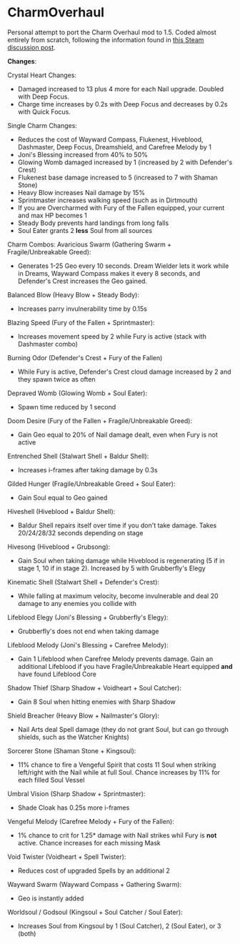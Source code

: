 ﻿# CharmOverhaul

Personal attempt to port the Charm Overhaul mod to 1.5. Coded almost entirely from scratch, following the information found in [this Steam discussion post](https://steamcommunity.com/app/367520/discussions/0/1732089092462513717/).


**Changes**:

Crystal Heart Changes:
* Damaged increased to 13 plus 4 more for each Nail upgrade. Doubled with Deep Focus.
* Charge time increases by 0.2s with Deep Focus and decreases by 0.2s with Quick Focus.

Single Charm Changes:
* Reduces the cost of Wayward Compass, Flukenest, Hiveblood, Dashmaster, Deep Focus, Dreamshield, and Carefree Melody by 1
* Joni's Blessing increased from 40% to 50%
* Glowing Womb damaged increased by 1 (increased by 2 with Defender's Crest)
* Flukenest base damage increased to 5 (increased to 7 with Shaman Stone)
* Heavy Blow increases Nail damage by 15%
* Sprintmaster increases walking speed (such as in Dirtmouth)
* If you are Overcharmed with Fury of the Fallen equipped, your current and max HP becomes 1
* Steady Body prevents hard landings from long falls
* Soul Eater grants 2 **less** Soul from all sources

Charm Combos:
Avaricious Swarm (Gathering Swarm + Fragile/Unbreakable Greed):
* Generates 1-25 Geo every 10 seconds. Dream Wielder lets it work while in Dreams, Wayward Compass makes it every 8 seconds, and Defender's Crest increases the Geo gained.

Balanced Blow (Heavy Blow + Steady Body):
* Increases parry invulnerability time by 0.15s

Blazing Speed (Fury of the Fallen + Sprintmaster):
* Increases movement speed by 2 while Fury is active (stack with Dashmaster combo)

Burning Odor (Defender's Crest + Fury of the Fallen)
* While Fury is active, Defender's Crest cloud damage increased by 2 and they spawn twice as often

Depraved Womb (Glowing Womb + Soul Eater):
* Spawn time reduced by 1 second

Doom Desire (Fury of the Fallen + Fragile/Unbreakable Greed):
* Gain Geo equal to 20% of Nail damage dealt, even when Fury is not active

Entrenched Shell (Stalwart Shell + Baldur Shell):
* Increases i-frames after taking damage by 0.3s

Gilded Hunger (Fragile/Unbreakable Greed + Soul Eater):
* Gain Soul equal to Geo gained

Hiveshell (Hiveblood + Baldur Shell):
* Baldur Shell repairs itself over time if you don't take damage. Takes 20/24/28/32 seconds depending on stage

Hivesong (Hiveblood + Grubsong):
* Gain Soul when taking damage while Hiveblood is regenerating (5 if in stage 1, 10 if in stage 2). Increased by 5 with Grubberfly's Elegy

Kinematic Shell (Stalwart Shell + Defender's Crest):
* While falling at maximum velocity, become invulnerable and deal 20 damage to any enemies you collide with

Lifeblood Elegy (Joni's Blessing + Grubberfly's Elegy):
* Grubberfly's does not end when taking damage

Lifeblood Melody (Joni's Blessing + Carefree Melody):
* Gain 1 Lifeblood when Carefree Melody prevents damage. Gain an additional Lifeblood if you have Fragile/Unbreakable Heart equipped **and** have found Lifeblood Core

Shadow Thief (Sharp Shadow + Voidheart + Soul Catcher):
* Gain 8 Soul when hitting enemies with Sharp Shadow

Shield Breacher (Heavy Blow + Nailmaster's Glory):
* Nail Arts deal Spell damage (they do not grant Soul, but can go through shields, such as the Watcher Knights)

Sorcerer Stone (Shaman Stone + Kingsoul):
* 11% chance to fire a Vengeful Spirit that costs 11 Soul when striking left/right with the Nail while at full Soul. Chance increases by 11% for each filled Soul Vessel

Umbral Vision (Sharp Shadow + Sprintmaster):
* Shade Cloak has 0.25s more i-frames

Vengeful Melody (Carefree Melody + Fury of the Fallen):
* 1% chance to crit for 1.25* damage with Nail strikes whil Fury is **not** active. Chance increases for each missing Mask

Void Twister (Voidheart + Spell Twister):
* Reduces cost of upgraded Spells by an additional 2

Wayward Swarm (Wayward Compass + Gathering Swarm):
* Geo is instantly added

Worldsoul / Godsoul (Kingsoul + Soul Catcher / Soul Eater):
* Increases Soul from Kingsoul by 1 (Soul Catcher), 2 (Soul Eater), or 3 (both)
